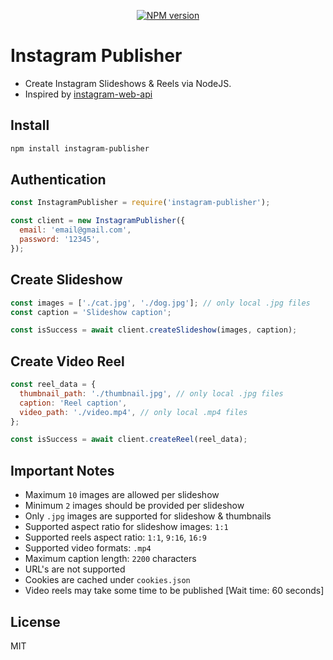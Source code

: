 <p align="center">
  <a href="https://www.npmjs.com/package/instagram-publisher"><img alt="NPM version" src="https://badge.fury.io/js/instagram-publisher.svg"></a>
</p>

# Instagram Publisher

- Create Instagram Slideshows & Reels via NodeJS.
- Inspired by [instagram-web-api](https://www.npmjs.com/package/instagram-web-api)

## Install

```bash
npm install instagram-publisher
```

## Authentication

```js
const InstagramPublisher = require('instagram-publisher');

const client = new InstagramPublisher({
  email: 'email@gmail.com',
  password: '12345',
});
```

## Create Slideshow

```js
const images = ['./cat.jpg', './dog.jpg']; // only local .jpg files
const caption = 'Slideshow caption';

const isSuccess = await client.createSlideshow(images, caption);
```

## Create Video Reel

```js
const reel_data = {
  thumbnail_path: './thumbnail.jpg', // only local .jpg files
  caption: 'Reel caption',
  video_path: './video.mp4', // only local .mp4 files
};

const isSuccess = await client.createReel(reel_data);
```

## Important Notes

- Maximum `10` images are allowed per slideshow
- Minimum `2` images should be provided per slideshow
- Only `.jpg` images are supported for slideshow & thumbnails
- Supported aspect ratio for slideshow images: `1:1`
- Supported reels aspect ratio: `1:1`, `9:16`, `16:9`
- Supported video formats: `.mp4`
- Maximum caption length: `2200` characters
- URL's are not supported
- Cookies are cached under `cookies.json`
- Video reels may take some time to be published [Wait time: 60 seconds]

## License

MIT
